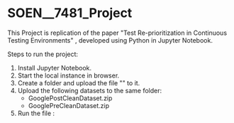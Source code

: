 # SOEN__7481_Project
This Project is replication of the paper "Test Re-prioritization in Continuous Testing Environments" , developed using Python in Jupyter Notebook.

Steps to run the project:
1. Install Jupyter Notebook.
2. Start the local instance in browser.
3. Create a folder and upload the file "" to it.
4. Upload the following datasets to the same folder:
   - GooglePostCleanDataset.zip
   - GooglePreCleanDataset.zip
5. Run the file :
